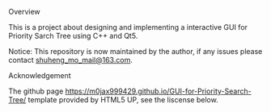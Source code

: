 Overview

This is a project about designing and implementing a interactive GUI for Priority Sarch Tree using C++ and Qt5. 

Notice: This repository is now maintained by the author, if any issues please contact shuheng_mo_mail@163.com.

Acknowledgement

The github page https://m0jax999429.github.io/GUI-for-Priority-Search-Tree/ template provided by HTML5 UP, see the liscense below.

